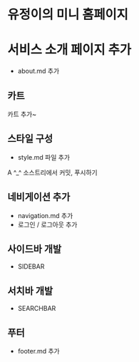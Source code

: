 #  유정이의 미니 홈페이지 

# 서비스 소개 페이지 추가
- about.md 추가
## 카트
카트 추가~ 

## 스타일 구성
- style.md 파일 추가

A
^_^
소스트리에서 커밋, 푸시하기

## 네비게이션 추가

- navigation.md 추가
- 로그인 / 로그아웃 추가

## 사이드바 개발
- SIDEBAR

## 서치바 개발
- SEARCHBAR

## 푸터

- footer.md 추가